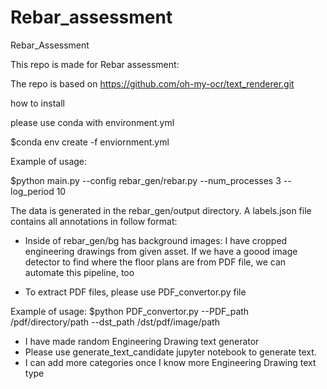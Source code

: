 # Rebar_assessment
Rebar_Assessment


This repo is made for Rebar assessment:

The repo is based on https://github.com/oh-my-ocr/text_renderer.git


how to install

please use conda with environment.yml

 $conda env create -f enviornment.yml


Example of usage:

 $python main.py --config rebar_gen/rebar.py --num_processes 3 --log_period 10
 
 The data is generated in the rebar_gen/output directory. A labels.json file contains all annotations in follow format:


* Inside of rebar_gen/bg has background images: I have cropped engineering drawings from given asset. If we have a goood image detector to find where the floor plans are from PDF file, we can automate this pipeline, too

* To extract PDF files, please use PDF_convertor.py file

Example of usage:
 $python PDF_convertor.py --PDF_path /pdf/directory/path --dst_path /dst/pdf/image/path

* I have made random Engineering Drawing text generator
*  Please use generate_text_candidate jupyter notebook to generate text.
*  I can add more categories once I know more Engineering Drawing text type



